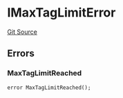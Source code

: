 # IMaxTagLimitError
[Git Source](https://github.com/thrackle-io/tron/blob/f0e9b435619e8bdc38f4e9105781dfc663d9f089/src/common/IErrors.sol)


## Errors
### MaxTagLimitReached

```solidity
error MaxTagLimitReached();
```

